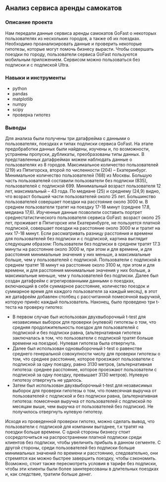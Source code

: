 ## Анализ сервиса аренды самокатов 

### Описание проекта
Нам передали данные сервиса аренды самокатов GoFast о некоторых пользователях из нескольких городов, а также об их поездках. Необходимо проанализировать данные и проверить некоторые гипотезы, которые могут помочь бизнесу вырасти.
Чтобы совершать поездки по городу, пользователи сервиса GoFast пользуются мобильным приложением. Сервисом можно пользоваться без подписки и с подпиской Ultra.

### Навыки и инструменты
+ python
+ pandas
+ matplotlib
+ numpy
+ scipy
+ проверка гипотез

### Выводы
Для анализа были получены три датафрейма с данными о пользователях, поездках и типах подписки сервиса GoFast. На этапе предобработки данных были найдены, изучены и, по возможности, устранены пропуски, дубликаты, преобразованы типы данных. В представленных датафреймах можем наблюдать данные о пользователях из 8 городов. Максимальное количество пользователей (219) из Пятигорска, второй по численности (204) – Екатеринбург. Минимальное количество пользователей (168) из Москвы.
Большую часть пользователей составили пользователи без подписки (835), пользователей с подпиской 699. Минимальный возраст пользователя 12 лет, максимальный – 43 года. По медиане (25) и среднему (24,9) видно, что возраст большей части пользователей около 25 лет. Большинство пользователей совершает поездки на расстояние около 3000 м. В среднем пользователи тратят на поездку 17-18 минут (среднее 17.8, медиана 17,6).
Изученные данные позволили составить портрет среднестатистического пользователя сервиса GoFast: возраст около 25 лет, проживает в Пятигорске или Екатеринбурге, не пользуется платной подпиской, совершает поездки на расстояние около 3000 м и тратит на них 17-18 минут.
Если рассматривать разницу расстояния и времени для пользователей без подписки и с подпиской, картина выглядит следующим образом:
Пользователи без подписки в среднем тратят 17.3 минуты на расстояние около 3000 м, при этом и для времени, и для расстояния минимальные значения у них меньше, а максимальные больше, чем у пользователей с подпиской.
Пользователи с подпиской в среднем тратят 18 минут на расстояние около 3100 м, при этом и для времени, и для расстояния минимальные значения у них больше, а максимальные меньше, чем у пользователей без подписки.
Далее был создан датафрейм с агрегированными данными о поездках, включающий в себя суммарное расстояние, количество поездок и суммарное время для каждого пользователя за каждый месяц), в этот же датафрейм добавлен столбец с рассчитанной помесячной выручкой, которую принёс каждый пользователь.
Наконец, было проведено три t-теста на проверку гипотез:

+ В первом случае был использован двухвыборочный t-test для независимых выборок для проверки (нулевой) гипотезы о том, что средняя продолжительность поездок для пользователей с подпиской и без подписки равна, (альтернативная гипотеза заключалась в том, что пользователи с подпиской тратят больше времени на поездки). Нулевая гипотеза была отвергнута.
+ Далее был использован одновыборочный t-test о равенстве среднего генеральной совокупности числу для проверки гипотезы о том, что среднее расстояние, которое проезжают пользователи с подпиской за одну поездку, равно 3130 метров, (альтернативная гипотеза: среднее расстояние, которое проезжают пользователи с подпиской за одну поездку, превышает 3130 метров). Нулевую гипотезу отвергнуть не удалось.
+ Затем был использован двухвыборочный t-test для независимых выборок для проверки гипотезы о том, что помесячная выручка от пользователей с подпиской и без подписки равна, (альтернативная гипотеза: помесячная выручка от пользователей с подпиской по месяцам выше, чем выручка от пользователей без подписки). Не получилось отвергнуть нулевую гипотезу.

Исходя из проведенной проверки гипотез, можно сделать вывод, что пользователи с подпиской для компании выгоднее, т.к тратят на поездки больше времени. С одной стороны бизнесу стоит сосредоточиться на распространении платной подписки среди клиентов без подписки, чтобы увеличить прибыль в данном сегменте. С другой стороны, среди пользователей без подписки больше минимальных значений по времени и расстоянию, следовательно, они стремятся как можно быстрее завершить поездку, чтобы сэкономить. Возможно, стоит также пересмотреть условия в тарифе без подписки, чтобы эти клиенты были более заинтересованы в длительных поездках и, как следствие, тратили больше денег.
